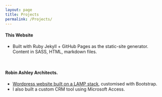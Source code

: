 ```yaml
---
layout: page
title: Projects
permalink: /Projects/
---
```


#### This Website
- Built with Ruby Jekyll + GitHub Pages as the static-site generator. Content in SASS, HTML, markdown files.

<br>

#### Robin Ashley Architects.
- [Wordpress website built on a LAMP stack,](http://raarchitects.co.uk/) customised with Bootstrap.
- I also built a custom CRM tool using Microsoft Access. 